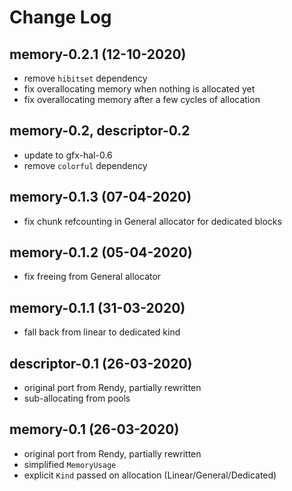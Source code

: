 # Change Log

## memory-0.2.1 (12-10-2020)
  - remove `hibitset` dependency
  - fix overallocating memory when nothing is allocated yet
  - fix overallocating memory after a few cycles of allocation

## memory-0.2, descriptor-0.2
  - update to gfx-hal-0.6
  - remove `colorful` dependency

## memory-0.1.3 (07-04-2020)
  - fix chunk refcounting in General allocator for dedicated blocks

## memory-0.1.2 (05-04-2020)
  - fix freeing from General allocator

## memory-0.1.1 (31-03-2020)
  - fall back from linear to dedicated kind

## descriptor-0.1 (26-03-2020)
  - original port from Rendy, partially rewritten
  - sub-allocating from pools

## memory-0.1 (26-03-2020)
  - original port from Rendy, partially rewritten
  - simplified `MemoryUsage`
  - explicit `Kind` passed on allocation (Linear/General/Dedicated)

